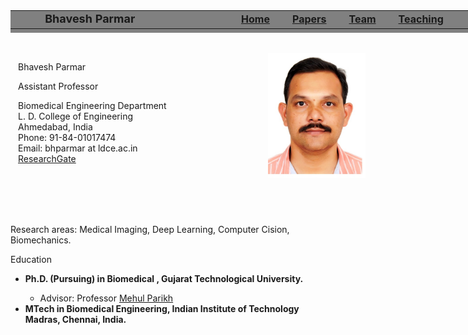 <html>
<meta name="Keyword" content="Bhavesh Parmar">

<head>
<title>Bhavesh Parmar @ L. D. College of Engineering</title>
<link rel="stylesheet" type="text/css" href="./mycss_github.css" >
</head>

<body class="Palatino">
<div style="position: fixed; top: 0">
	<table style="align:center; width:100%; height:36px; font-size:18px; font-weight:bold; background-color:gray" >
		<tr> 
	<td style="width:10%" ></td><td width="72%">Bhavesh Parmar</td>
	<td style="font-size:16px"><a href="./index.md">Home</a></td>
	<td style="width:3%"></td>
	<td style="font-size:16px"><a href="./papers1.html">Papers</a></td>
	<td style="width:3%"></td>
	<td style="font-size:16px"><a href="./team1.html">Team</a></td>
	<td style="width:3%"></td>
	<td style="font-size:16px"><a href="./teaching1.html">Teaching</a></td>
	<td style="width:6%"></td>
		</tr>
	</table>
</div>

<div style="height: 36px"></div>

<!-- The page starts from here -->


<div style="width: 800px;
            height: 260px;
            margin-left: 12px;
            display:flex;
            display: -webkit-flex;">
<div style="-webkit-flex: 1;
            flex: 1;
            width: 600px;">
<p class="larger">Bhavesh Parmar<br></p>
	<p>Assistant Professor</p>
	<p>Biomedical Engineering Department<br>
	L. D. College of Engineering<br>
	Ahmedabad, India<br>Phone: 91-84-01017474<br>
	Email: bhparmar at ldce.ac.in<br>
	<a href="https://www.researchgate.net/profile/bhparmar">ResearchGate</a></p>
</div>
<div style="width: 180px;
            -webkit-flex: 1;
            flex: 1;"> 
<img src="me.jpg" height="200px">
</div>
</div>

<p><span class="larger">Research areas</span>: Medical Imaging, Deep Learning, Computer Cision, Biomechanics.</p>

<p class="larger">Education</p>
<ul>
<li><b>Ph.D. (Pursuing) in Biomedical , Gujarat Technological University.</b></li>
	<ul>
	<li>Advisor: Professor <a href="http://xxx.html">Mehul Parikh</a></li>
<!--	<li>Thesis: thesis title [<a href="files/xxx.pdf">Dissertation</a>]</li> -->
	</ul>

<li><b>MTech in Biomedical Engineering, Indian Institute of Technology Madras, Chennai, India.</b></li>
</ul>

<p>&nbsp; </p>

</body>
</html>
